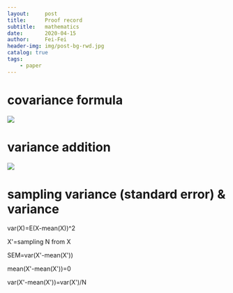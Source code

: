 ```yaml
---
layout:     post
title:     	Proof record
subtitle:   mathematics
date:       2020-04-15
author:     Fei-Fei
header-img: img/post-bg-rwd.jpg
catalog: true
tags:
    - paper
---
```


# covariance formula
![](https://tva1.sinaimg.cn/large/007S8ZIlgy1gebra0zm3hj31400u0npd.jpg)

# variance addition
![](https://tva1.sinaimg.cn/large/007S8ZIlgy1gebsvt81x2j30a707e0t7.jpg)

# sampling variance (standard error) & variance

var(X)=E(X-mean(X))^2

X'=sampling N from X

SEM=var(X'-mean(X'))

mean(X'-mean(X'))=0

var(X'-mean(X'))=var(X')/N

